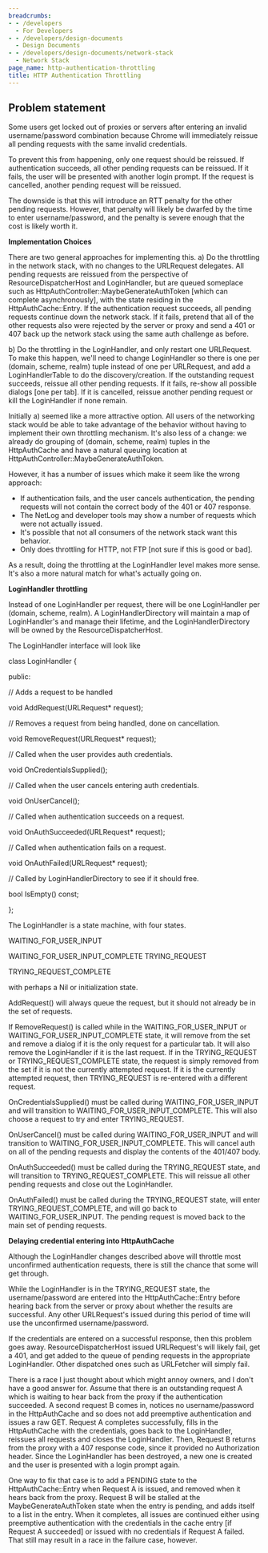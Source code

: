 ```yaml
---
breadcrumbs:
- - /developers
  - For Developers
- - /developers/design-documents
  - Design Documents
- - /developers/design-documents/network-stack
  - Network Stack
page_name: http-authentication-throttling
title: HTTP Authentication Throttling
---
```


## Problem statement

Some users get locked out of proxies or servers after entering an invalid
username/password combination because Chrome will immediately reissue all
pending requests with the same invalid credentials.

To prevent this from happening, only one request should be reissued. If
authentication succeeds, all other pending requests can be reissued. If it
fails, the user will be presented with another login prompt. If the request is
cancelled, another pending request will be reissued.

The downside is that this will introduce an RTT penalty for the other pending
requests. However, that penalty will likely be dwarfed by the time to enter
username/password, and the penalty is severe enough that the cost is likely
worth it.

**Implementation Choices**

There are two general approaches for implementing this.
a) Do the throttling in the network stack, with no changes to the URLRequest
delegates. All pending requests are reissued from the perspective of
ResourceDispatcherHost and LoginHandler, but are queued someplace such as
HttpAuthController::MaybeGenerateAuthToken \[which can complete
asynchronously\], with the state residing in the HttpAuthCache::Entry. If the
authentication request succeeds, all pending requests continue down the network
stack. If it fails, pretend that all of the other requests also were rejected by
the server or proxy and send a 401 or 407 back up the network stack using the
same auth challenge as before.

b) Do the throttling in the LoginHandler, and only restart one URLRequest. To
make this happen, we'll need to change LoginHandler so there is one per (domain,
scheme, realm) tuple instead of one per URLRequest, and add a LoginHandlerTable
to do the discovery/creation. If the outstanding request succeeds, reissue all
other pending requests. If it fails, re-show all possible dialogs \[one per
tab\]. If it is cancelled, reissue another pending request or kill the
LoginHandler if none remain.

Initially a) seemed like a more attractive option. All users of the networking
stack would be able to take advantage of the behavior without having to
implement their own throttling mechanism. It's also less of a change: we already
do grouping of (domain, scheme, realm) tuples in the HttpAuthCache and have a
natural queuing location at HttpAuthController::MaybeGenerateAuthToken.

However, it has a number of issues which make it seem like the wrong approach:

*   If authentication fails, and the user cancels authentication, the
            pending requests will not contain the correct body of the 401 or 407
            response.
*   The NetLog and developer tools may show a number of requests which
            were not actually issued.
*   It's possible that not all consumers of the network stack want this
            behavior.
*   Only does throttling for HTTP, not FTP \[not sure if this is good or
            bad\].

As a result, doing the throttling at the LoginHandler level makes more sense.
It's also a more natural match for what's actually going on.

**LoginHandler throttling**

Instead of one LoginHandler per request, there will be one LoginHandler per
(domain, scheme, realm). A LoginHandlerDirectory will maintain a map of
LoginHandler's and manage their lifetime, and the LoginHandlerDirectory will be
owned by the ResourceDispatcherHost.

The LoginHandler interface will look like

class LoginHandler {

public:

// Adds a request to be handled

void AddRequest(URLRequest\* request);

// Removes a request from being handled, done on cancellation.

void RemoveRequest(URLRequest\* request);

// Called when the user provides auth credentials.

void OnCredentialsSupplied();

// Called when the user cancels entering auth credentials.

void OnUserCancel();

// Called when authentication succeeds on a request.

void OnAuthSucceeded(URLRequest\* request);

// Called when authentication fails on a request.

void OnAuthFailed(URLRequest\* request);

// Called by LoginHandlerDirectory to see if it should free.

bool IsEmpty() const;

};

The LoginHandler is a state machine, with four states.

WAITING_FOR_USER_INPUT

WAITING_FOR_USER_INPUT_COMPLETE TRYING_REQUEST

TRYING_REQUEST_COMPLETE

with perhaps a Nil or initialization state.

AddRequest() will always queue the request, but it should not already be in the
set of requests.

If RemoveRequest() is called while in the WAITING_FOR_USER_INPUT or
WAITING_FOR_USER_INPUT_COMPLETE state, it will remove from the set and remove a
dialog if it is the only request for a particular tab. It will also remove the
LoginHandler if it is the last request. If in the TRYING_REQUEST or
TRYING_REQUEST_COMPLETE state, the request is simply removed from the set if it
is not the currently attempted request. If it is the currently attempted
request, then TRYING_REQUEST is re-entered with a different request.

OnCredentialsSupplied() must be called during WAITING_FOR_USER_INPUT and will
transition to WAITING_FOR_USER_INPUT_COMPLETE. This will also choose a request
to try and enter TRYING_REQUEST.

OnUserCancel() must be called during WAITING_FOR_USER_INPUT and will transition
to WAITING_FOR_USER_INPUT_COMPLETE. This will cancel auth on all of the pending
requests and display the contents of the 401/407 body.

OnAuthSucceeded() must be called during the TRYING_REQUEST state, and will
transition to TRYING_REQUEST_COMPLETE. This will reissue all other pending
requests and close out the LoginHandler.

OnAuthFailed() must be called during the TRYING_REQUEST state, will enter
TRYING_REQUEST_COMPLETE, and will go back to WAITING_FOR_USER_INPUT. The pending
request is moved back to the main set of pending requests.

**Delaying credential entering into HttpAuthCache**

Although the LoginHandler changes described above will throttle most unconfirmed
authentication requests, there is still the chance that some will get through.

While the LoginHandler is in the TRYING_REQUEST state, the username/password are
entered into the HttpAuthCache::Entry before hearing back from the server or
proxy about whether the results are successful. Any other URLRequest's issued
during this period of time will use the unconfirmed username/password.

If the credentials are entered on a successful response, then this problem goes
away. ResourceDispatcherHost issued URLRequest's will likely fail, get a 401,
and get added to the queue of pending requests in the appropriate LoginHandler.
Other dispatched ones such as URLFetcher will simply fail.

There is a race I just thought about which might annoy owners, and I don't have
a good answer for. Assume that there is an outstanding request A which is
waiting to hear back from the proxy if the authentication succeeded. A second
request B comes in, notices no username/password in the HttpAuthCache and so
does not add preemptive authentication and issues a raw GET. Request A completes
successfully, fills in the HttpAuthCache with the credentials, goes back to the
LoginHandler, reissues all requests and closes the LoginHandler. Then, Request B
returns from the proxy with a 407 response code, since it provided no
Authorization header. Since the LoginHandler has been destroyed, a new one is
created and the user is presented with a login prompt again.

One way to fix that case is to add a PENDING state to the HttpAuthCache::Entry
when Request A is issued, and removed when it hears back from the proxy. Request
B will be stalled at the MaybeGenerateAuthToken state when the entry is pending,
and adds itself to a list in the entry. When it completes, all issues are
continued either using preemptive authentication with the credentials in the
cache entry \[if Request A succeeded\] or issued with no credentials if Request
A failed. That still may result in a race in the failure case, however.